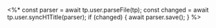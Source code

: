 <%*
const parser = await tp.user.parseFile(tp);
const changed = await tp.user.syncH1Title(parser);
if (changed) {
  await parser.save();
}
%>
